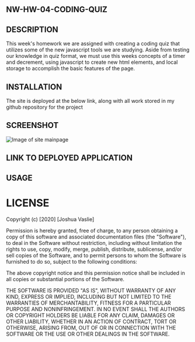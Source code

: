 ## NW-HW-04-CODING-QUIZ

## DESCRIPTION
This week's homework we are assigned with creating a coding quiz that utilizes some of the new javascript tools we are studying. Aside from testing our knowledge in quiz format, we must use this weeks concepts of a timer and decrement, using javascript to create new html elements, and local storage to accomplish the basic features of the page.

## INSTALLATION

The site is deployed at the below link, along with all work stored in my github repository for the project

## SCREENSHOT

![Image of site mainpage](https://joshuavaslie2021.github.io/03-Password-Generator/Assets/PASSWORD-GENERATOR.png)


## LINK TO DEPLOYED APPLICATION    

<!-- ![Link to deployed application](https://joshuavaslie2021.github.io/03-Password-Generator/index.html) -->

## USAGE



# LICENSE

Copyright (c) [2020] [Joshua Vaslie]

Permission is hereby granted, free of charge, to any person obtaining a copy
of this software and associated documentation files (the "Software"), to deal
in the Software without restriction, including without limitation the rights
to use, copy, modify, merge, publish, distribute, sublicense, and/or sell
copies of the Software, and to permit persons to whom the Software is
furnished to do so, subject to the following conditions:

The above copyright notice and this permission notice shall be included in all
copies or substantial portions of the Software.

THE SOFTWARE IS PROVIDED "AS IS", WITHOUT WARRANTY OF ANY KIND, EXPRESS OR
IMPLIED, INCLUDING BUT NOT LIMITED TO THE WARRANTIES OF MERCHANTABILITY,
FITNESS FOR A PARTICULAR PURPOSE AND NONINFRINGEMENT. IN NO EVENT SHALL THE
AUTHORS OR COPYRIGHT HOLDERS BE LIABLE FOR ANY CLAIM, DAMAGES OR OTHER
LIABILITY, WHETHER IN AN ACTION OF CONTRACT, TORT OR OTHERWISE, ARISING FROM,
OUT OF OR IN CONNECTION WITH THE SOFTWARE OR THE USE OR OTHER DEALINGS IN THE
SOFTWARE.